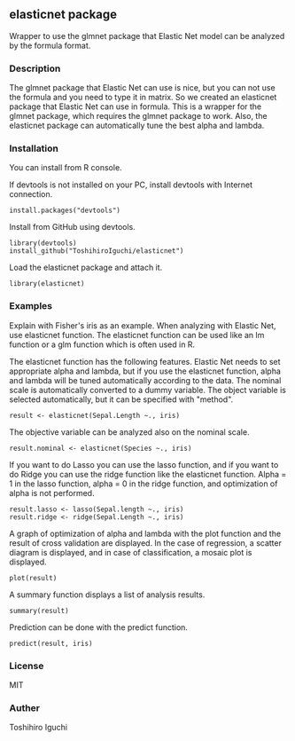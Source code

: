 ## elasticnet package
Wrapper to use the glmnet package that Elastic Net model can be analyzed by the formula format.

### Description
The glmnet package that Elastic Net can use is nice, but you can not use the formula and you need to type it in matrix.
So we created an elasticnet package that Elastic Net can use in formula.
This is a wrapper for the glmnet package, which requires the glmnet package to work.
Also, the elasticnet package can automatically tune the best alpha and lambda.

### Installation
You can install from R console.

If devtools is not installed on your PC, install devtools with Internet connection.

    install.packages("devtools")

Install from GitHub using devtools.
    
    library(devtools)
    install_github("ToshihiroIguchi/elasticnet")

Load the elasticnet package and attach it.

    library(elasticnet)

### Examples
Explain with Fisher's iris as an example.
When analyzing with Elastic Net, use elasticnet function.
The elasticnet function can be used like an lm function or a glm function which is often used in R.

The elasticnet function has the following features.
Elastic Net needs to set appropriate alpha and lambda, but if you use the elasticnet function, alpha and lambda will be tuned automatically according to the data.
The nominal scale is automatically converted to a dummy variable.
The object variable is selected automatically, but it can be specified with "method".

    result <- elasticnet(Sepal.Length ~., iris)

The objective variable can be analyzed also on the nominal scale.

    result.nominal <- elasticnet(Species ~., iris)

If you want to do Lasso you can use the lasso function, and if you want to do Ridge you can use the ridge function like the elasticnet function. Alpha = 1 in the lasso function, alpha = 0 in the ridge function, and optimization of alpha is not performed.

    result.lasso <- lasso(Sepal.length ~., iris)
    result.ridge <- ridge(Sepal.Length ~., iris)

A graph of optimization of alpha and lambda with the plot function and the result of cross validation are displayed. In the case of regression, a scatter diagram is displayed, and in case of classification, a mosaic plot is displayed.

    plot(result)

A summary function displays a list of analysis results.

    summary(result)

Prediction can be done with the predict function.

    predict(result, iris)


### License 
MIT

### Auther
Toshihiro Iguchi


